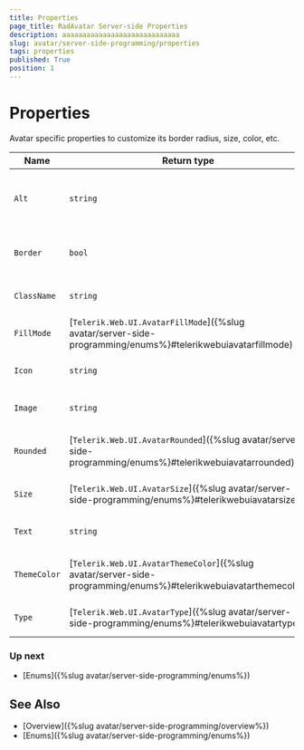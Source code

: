 ```yaml
---
title: Properties
page_title: RadAvatar Server-side Properties
description: aaaaaaaaaaaaaaaaaaaaaaaaaaaaa
slug: avatar/server-side-programming/properties
tags: properties
published: True
position: 1
---
```


# Properties

Avatar specific properties to customize its border radius, size, color, etc.

| Name          | Return type                                                                                                       | Description                                       |
| ---           | ---                                                                                                               | ---                                               |
| `Alt`         | `string`                                                                                                          | Gets or Sets the alt attribute value of the image |
| `Border`      | `bool`                                                                                                            | Gets or Sets the border value                     |
| `ClassName`   | `string`                                                                                                          | Gets or Sets the class name                       |
| `FillMode`    | [`Telerik.Web.UI.AvatarFillMode`]({%slug avatar/server-side-programming/enums%}#telerikwebuiavatarfillmode)       | Gets or Sets the fill mode.                       |
| `Icon`        | `string`                                                                                                          | Gets or Sets the icon name                        |
| `Image`       | `string`                                                                                                          | Gets or Sets the image url                        |
| `Rounded`     | [`Telerik.Web.UI.AvatarRounded`]({%slug avatar/server-side-programming/enums%}#telerikwebuiavatarrounded)         | Gets or Sets the rounded value.                   |
| `Size`        | [`Telerik.Web.UI.AvatarSize`]({%slug avatar/server-side-programming/enums%}#telerikwebuiavatarsize)               | Gets or Sets the size value.                      |
| `Text`        | `string`                                                                                                          | Gets or Sets the text.                            |
| `ThemeColor`  | [`Telerik.Web.UI.AvatarThemeColor`]({%slug avatar/server-side-programming/enums%}#telerikwebuiavatarthemecolor)   | Gets or Sets the theme color value.               |
| `Type`        | [`Telerik.Web.UI.AvatarType`]({%slug avatar/server-side-programming/enums%}#telerikwebuiavatartype)               | Gets or Sets the type value.                      |

### Up next

- [Enums]({%slug avatar/server-side-programming/enums%})

## See Also

- [Overview]({%slug avatar/server-side-programming/overview%})
- [Enums]({%slug avatar/server-side-programming/enums%})
